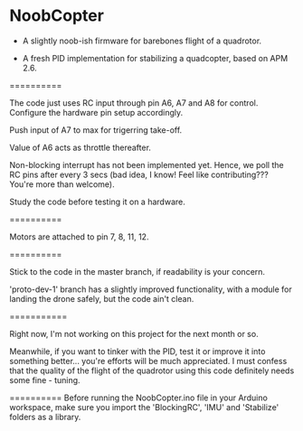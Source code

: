 NoobCopter
==========

- A slightly noob-ish firmware for barebones flight of a quadrotor.

- A fresh PID implementation for stabilizing a quadcopter, based on APM 2.6.


==========

The code just uses RC input through pin A6, A7 and A8 for control.
Configure the hardware pin setup accordingly.

Push input of A7 to max for trigerring take-off.

Value of A6 acts as throttle thereafter.

Non-blocking interrupt has not been implemented yet.
Hence, we poll the RC pins after every 3 secs (bad idea, I know! Feel like contributing??? You're more than welcome).

Study the code before testing it on a hardware.

==========

Motors are attached to pin 7, 8, 11, 12.

==========

Stick to the code in the master branch, if readability is your concern.

'proto-dev-1' branch has a slightly improved functionality, with a module for landing the drone safely, but the code ain't clean.

===========

Right now, I'm not working on this project for the next month or so.

Meanwhile, if you want to tinker with the PID, test it or improve it into something better... you're efforts will be much appreciated. I must confess that the quality of the flight of the quadrotor using this code definitely needs some fine - tuning. 


==========
Before running the NoobCopter.ino file in your Arduino workspace, make sure you import the 'BlockingRC', 'IMU' and 'Stabilize' folders as a library.
